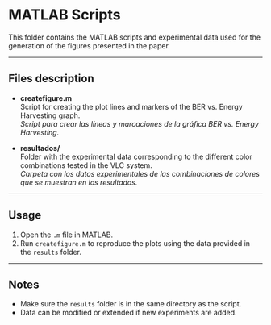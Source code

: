 # MATLAB Scripts

This folder contains the MATLAB scripts and experimental data used for the generation of the figures presented in the paper.

---

## Files description

- **createfigure.m**  
  Script for creating the plot lines and markers of the BER vs. Energy Harvesting graph.  
  _Script para crear las líneas y marcaciones de la gráfica BER vs. Energy Harvesting._

- **resultados/**  
  Folder with the experimental data corresponding to the different color combinations tested in the VLC system.  
  _Carpeta con los datos experimentales de las combinaciones de colores que se muestran en los resultados._

---

## Usage
1. Open the `.m` file in MATLAB.  
2. Run `createfigure.m` to reproduce the plots using the data provided in the `results` folder.

---

## Notes
- Make sure the `results` folder is in the same directory as the script.  
- Data can be modified or extended if new experiments are added.  

